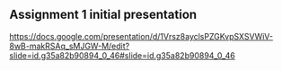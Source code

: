## Assignment 1 initial presentation

https://docs.google.com/presentation/d/1Vrsz8ayclsPZGKvpSXSVWiV-8wB-makRSAq_sMJGW-M/edit?slide=id.g35a82b90894_0_46#slide=id.g35a82b90894_0_46
